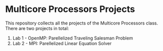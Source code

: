 # Multicore Processors Projects

This repository collects all the projects of the Multicore Processors class. There are two projects in total:
1. Lab 1 - OpenMP: Parellelized Traveling Salesman Problem
2. Lab 2 - MPI: Parellelized Linear Equation Solver
